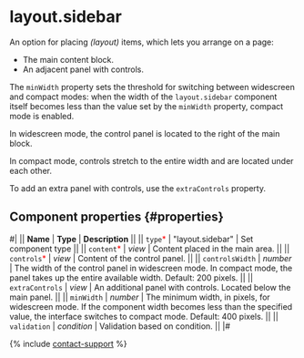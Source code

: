 # layout.sidebar

An option for placing _(layout)_ items, which lets you arrange on a page:

- The main content block.
- An adjacent panel with controls.

The `minWidth` property sets the threshold for switching between widescreen and compact modes: when the width of the `layout.sidebar` component itself becomes less than the value set by the `minWidth` property, compact mode is enabled.

In widescreen mode, the control panel is located to the right of the main block.

In compact mode, controls stretch to the entire width and are located under each other.

To add an extra panel with controls, use the `extraControls` property.

## Component properties {#properties}

#|
|| **Name** | **Type** | **Description** ||
|| `type`<span style="color: red">\*</span> | "layout.sidebar" | Set component type ||
|| `content`<span style="color: red">\*</span> | _view_ | Content placed in the main area. ||
|| `controls`<span style="color: red">\*</span> | _view_ | Content of the control panel. ||
|| `controlsWidth` | _number_ | The width of the control panel in widescreen mode. In compact mode, the panel takes up the entire available width. Default: 200 pixels. ||
|| `extraControls` | _view_ | An additional panel with controls. Located below the main panel. ||
|| `minWidth` | _number_ | The minimum width, in pixels, for widescreen mode. If the component width becomes less than the specified value, the interface switches to compact mode. Default: 400 pixels. ||
|| `validation` | _condition_ | Validation based on condition. ||
|#

{% include [contact-support](../_includes/contact-support.md) %}
